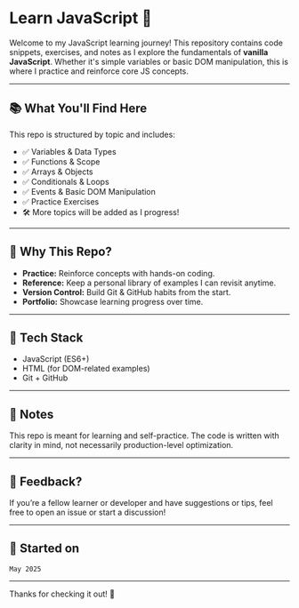 # Learn JavaScript 🧠

Welcome to my JavaScript learning journey! This repository contains code snippets, exercises, and notes as I explore the fundamentals of **vanilla JavaScript**. Whether it's simple variables or basic DOM manipulation, this is where I practice and reinforce core JS concepts.

---

## 📚 What You'll Find Here

This repo is structured by topic and includes:

- ✅ Variables & Data Types
- ✅ Functions & Scope
- ✅ Arrays & Objects
- ✅ Conditionals & Loops
- ✅ Events & Basic DOM Manipulation
- ✅ Practice Exercises
- 🛠️ More topics will be added as I progress!

---

## 🚀 Why This Repo?

- **Practice:** Reinforce concepts with hands-on coding.
- **Reference:** Keep a personal library of examples I can revisit anytime.
- **Version Control:** Build Git & GitHub habits from the start.
- **Portfolio:** Showcase learning progress over time.

---

## 🧰 Tech Stack

- JavaScript (ES6+)
- HTML (for DOM-related examples)
- Git + GitHub

---

## 📌 Notes

This repo is meant for learning and self-practice. The code is written with clarity in mind, not necessarily production-level optimization.

---

## 💬 Feedback?

If you’re a fellow learner or developer and have suggestions or tips, feel free to open an issue or start a discussion!

---

## 📅 Started on

`May 2025`

---

Thanks for checking it out! 🙌
